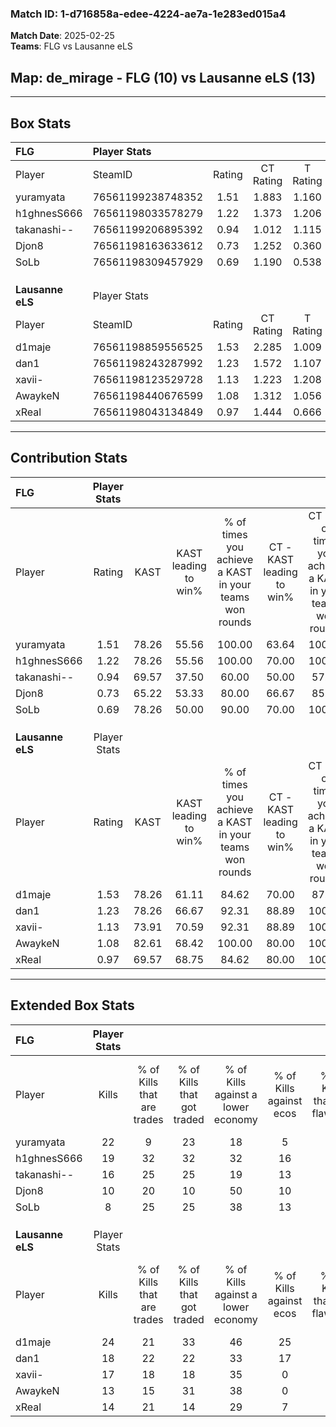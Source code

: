### Match ID: 1-d716858a-edee-4224-ae7a-1e283ed015a4  
**Match Date**: 2025-02-25  
**Teams**: FLG vs Lausanne eLS  

## **Map**: de_mirage - FLG (10) vs Lausanne eLS (13)  
---  

## Box Stats  

| **FLG**          | Player Stats      |        |           |          |       |       |       |         |        |      |     |
| :- | :- | :-: | :-: | :-: | :-: | :-: | :-: | :-: | :-: | :-: | :-: |
| Player           | SteamID           | Rating | CT Rating | T Rating | KAST  |  ADR  | Kills | Assists | Deaths | K/D  | HS% |
| yuramyata        | 76561199238748352 |  1.51  |   1.883   |  1.160   | 78.26 | 110.2 |  22   |    4    |   14   | 1.57 | 45  |
| h1ghnesS666      | 76561198033578279 |  1.22  |   1.373   |  1.206   | 78.26 | 77.9  |  19   |    5    |   17   | 1.12 | 42  |
| takanashi--      | 76561199206895392 |  0.94  |   1.012   |  1.115   | 69.57 | 74.4  |  16   |    5    |   21   | 0.76 | 56  |
| Djon8            | 76561198163633612 |  0.73  |   1.252   |  0.360   | 65.22 | 57.7  |  10   |    6    |   17   | 0.59 | 40  |
| SoLb             | 76561198309457929 |  0.69  |   1.190   |  0.538   | 78.26 | 43.9  |   8   |    3    |   17   | 0.47 | 50  |
|                  |                   |        |           |          |       |       |       |         |        |      |     |
|                  |                   |        |           |          |       |       |       |         |        |      |     |
|                  |                   |        |           |          |       |       |       |         |        |      |     |
| **Lausanne eLS** | Player Stats      |        |           |          |       |       |       |         |        |      |     |
| Player           | SteamID           | Rating | CT Rating | T Rating | KAST  |  ADR  | Kills | Assists | Deaths | K/D  | HS% |
| d1maje           | 76561198859556525 |  1.53  |   2.285   |  1.009   | 78.26 | 107.6 |  24   |    4    |   16   | 1.50 | 45  |
| dan1             | 76561198243287992 |  1.23  |   1.572   |  1.107   | 78.26 | 84.4  |  18   |    6    |   16   | 1.13 | 50  |
| xavii-           | 76561198123529728 |  1.13  |   1.223   |  1.208   | 73.91 | 72.7  |  17   |    2    |   15   | 1.13 | 41  |
| AwaykeN          | 76561198440676599 |  1.08  |   1.312   |  1.056   | 82.61 | 63.5  |  13   |    5    |   13   | 1.00 | 46  |
| xReal            | 76561198043134849 |  0.97  |   1.444   |  0.666   | 69.57 | 60.9  |  14   |    6    |   15   | 0.93 | 42  |
---  

## Contribution Stats  

| **FLG**          | Player Stats |       |                      |                                                        |                           |                                                             |                          |                                                            |
| :- | :-: | :-: | :-: | :-: | :-: | :-: | :-: | :-: |
| Player           |    Rating    | KAST  | KAST leading to win% | % of times you achieve a KAST in your teams won rounds | CT - KAST leading to win% | CT - % of times you achieve a KAST in your teams won rounds | T - KAST leading to win% | T - % of times you achieve a KAST in your teams won rounds |
| yuramyata        |     1.51     | 78.26 |        55.56         |                         100.00                         |           63.64           |                           100.00                            |          42.86           |                           100.00                           |
| h1ghnesS666      |     1.22     | 78.26 |        55.56         |                         100.00                         |           70.00           |                           100.00                            |          37.50           |                           100.00                           |
| takanashi--      |     0.94     | 69.57 |        37.50         |                         60.00                          |           50.00           |                            57.14                            |          25.00           |                           66.67                            |
| Djon8            |     0.73     | 65.22 |        53.33         |                         80.00                          |           66.67           |                            85.71                            |          33.33           |                           66.67                            |
| SoLb             |     0.69     | 78.26 |        50.00         |                         90.00                          |           70.00           |                           100.00                            |          25.00           |                           66.67                            |
|                  |              |       |                      |                                                        |                           |                                                             |                          |                                                            |
|                  |              |       |                      |                                                        |                           |                                                             |                          |                                                            |
|                  |              |       |                      |                                                        |                           |                                                             |                          |                                                            |
| **Lausanne eLS** | Player Stats |       |                      |                                                        |                           |                                                             |                          |                                                            |
| Player           |    Rating    | KAST  | KAST leading to win% | % of times you achieve a KAST in your teams won rounds | CT - KAST leading to win% | CT - % of times you achieve a KAST in your teams won rounds | T - KAST leading to win% | T - % of times you achieve a KAST in your teams won rounds |
| d1maje           |     1.53     | 78.26 |        61.11         |                         84.62                          |           70.00           |                            87.50                            |          50.00           |                           80.00                            |
| dan1             |     1.23     | 78.26 |        66.67         |                         92.31                          |           88.89           |                           100.00                            |          44.44           |                           80.00                            |
| xavii-           |     1.13     | 73.91 |        70.59         |                         92.31                          |           88.89           |                           100.00                            |          50.00           |                           80.00                            |
| AwaykeN          |     1.08     | 82.61 |        68.42         |                         100.00                         |           80.00           |                           100.00                            |          55.56           |                           100.00                           |
| xReal            |     0.97     | 69.57 |        68.75         |                         84.62                          |           80.00           |                           100.00                            |          50.00           |                           60.00                            |
---  

## Extended Box Stats  

| **FLG**          | Player Stats |                            |                            |                                    |                         |                              |                                 |        |                             |                                     |                          |                               |                            |
| :- | :-: | :-: | :-: | :-: | :-: | :-: | :-: | :-: | :-: | :-: | :-: | :-: | :-: |
| Player           |    Kills     | % of Kills that are trades | % of Kills that got traded | % of Kills against a lower economy | % of Kills against ecos | % of Kills that are flawless | % of Kills that are close duels | Deaths | % of Deaths that get traded | % of Deaths against a lower economy | % of Deaths against ecos | % of Deaths that are flawless | % of Deaths that are close |
| yuramyata        |      22      |             9              |             23             |                 18                 |            5            |              64              |                9                |   14   |              7              |                 21                  |            7             |              57               |             7              |
| h1ghnesS666      |      19      |             32             |             32             |                 32                 |           16            |              79              |                5                |   17   |             18              |                 24                  |            12            |              35               |             0              |
| takanashi--      |      16      |             25             |             25             |                 19                 |           13            |              81              |                0                |   21   |             24              |                 24                  |            10            |              71               |             14             |
| Djon8            |      10      |             20             |             10             |                 50                 |           10            |              90              |                0                |   17   |             24              |                 12                  |            6             |              59               |             12             |
| SoLb             |      8       |             25             |             25             |                 38                 |           13            |              50              |               13                |   17   |             47              |                 18                  |            12            |              53               |             6              |
|                  |              |                            |                            |                                    |                         |                              |                                 |        |                             |                                     |                          |                               |                            |
|                  |              |                            |                            |                                    |                         |                              |                                 |        |                             |                                     |                          |                               |                            |
|                  |              |                            |                            |                                    |                         |                              |                                 |        |                             |                                     |                          |                               |                            |
| **Lausanne eLS** | Player Stats |                            |                            |                                    |                         |                              |                                 |        |                             |                                     |                          |                               |                            |
| Player           |    Kills     | % of Kills that are trades | % of Kills that got traded | % of Kills against a lower economy | % of Kills against ecos | % of Kills that are flawless | % of Kills that are close duels | Deaths | % of Deaths that get traded | % of Deaths against a lower economy | % of Deaths against ecos | % of Deaths that are flawless | % of Deaths that are close |
| d1maje           |      24      |             21             |             33             |                 46                 |           25            |              54              |               13                |   16   |             25              |                 38                  |            13            |              50               |             6              |
| dan1             |      18      |             22             |             22             |                 33                 |           17            |              56              |               11                |   16   |             25              |                 25                  |            0             |              81               |             6              |
| xavii-           |      17      |             18             |             18             |                 35                 |            0            |              65              |                0                |   15   |             20              |                 27                  |            7             |              80               |             13             |
| AwaykeN          |      13      |             15             |             31             |                 38                 |            0            |              69              |                8                |   13   |             31              |                  8                  |            0             |              85               |             0              |
| xReal            |      14      |             21             |             14             |                 29                 |            7            |              36              |                7                |   15   |             20              |                 27                  |            0             |              73               |             0              |
